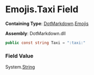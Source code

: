 # Emojis\.Taxi Field

**Containing Type**: [DotMarkdown](../../README.md)\.[Emojis](../README.md)

**Assembly**: DotMarkdown\.dll

```csharp
public const string Taxi = ":taxi:"
```

### Field Value

System\.[String](https://docs.microsoft.com/en-us/dotnet/api/system.string)